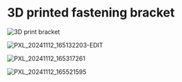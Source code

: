 # 3D printed fastening bracket

![3D print bracket](https://github.com/user-attachments/assets/2da7fed1-60aa-4891-8cde-7277c3cb5476)

![PXL_20241112_165132203-EDIT](https://github.com/user-attachments/assets/b8748f19-6b4b-4131-80f7-12f02db5857c)

![PXL_20241112_165317261](https://github.com/user-attachments/assets/edc35b98-0055-4b19-a658-9d2fe02542a0)

![PXL_20241112_165521595](https://github.com/user-attachments/assets/d8d536ae-b4ba-42c0-846b-cc7a81935689)

